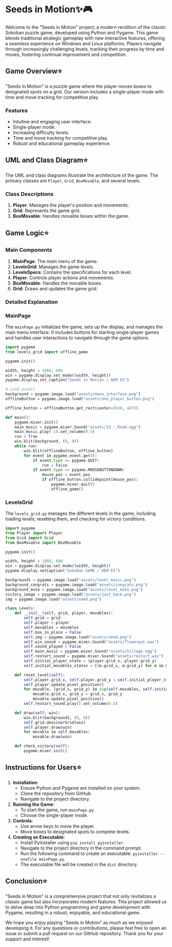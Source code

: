 # Seeds in Motion✨🎮

Welcome to the "Seeds in Motion" project, a modern rendition of the classic Sokoban puzzle game, developed using Python and Pygame. This game blends traditional strategic gameplay with new interactive features, offering a seamless experience on Windows and Linux platforms. Players navigate through increasingly challenging levels, tracking their progress by time and moves, fostering continual improvement and competition.

## Game Overview⭐

"Seeds in Motion" is a puzzle game where the player moves boxes to designated spots on a grid. Our version includes a single-player mode with time and move tracking for competitive play.

### Features

- Intuitive and engaging user interface.
- Single-player mode.
- Increasing difficulty levels.
- Time and move tracking for competitive play.
- Robust and educational gameplay experience.

## UML and Class Diagram⭐

The UML and class diagrams illustrate the architecture of the game. The primary classes are `Player`, `Grid`, `BoxMovable`, and several levels.

### Class Descriptions

1. **Player**: Manages the player's position and movements.
2. **Grid**: Represents the game grid.
3. **BoxMovable**: Handles movable boxes within the game.

## Game Logic⭐

### Main Components

1. **MainPage**: The main menu of the game.
2. **LevelsGrid**: Manages the game levels.
3. **LevelsSpecs**: Contains the specifications for each level.
4. **Player**: Controls player actions and movements.
5. **BoxMovable**: Handles the movable boxes.
6. **Grid**: Draws and updates the game grid.

### Detailed Explanation

### MainPage

The `mainPage.py` initializes the game, sets up the display, and manages the main menu interface. It includes buttons for starting single-player games and handles user interactions to navigate through the game options.

```python
import pygame
from levels_grid import offline_game

pygame.init()

width, height = 1060, 600
win = pygame.display.set_mode((width, height))
pygame.display.set_caption("Seeds in Motion / HEM ES")

# Load assets
background = pygame.image.load("assets/menu_interface.png")
offlineButton = pygame.image.load("assets/one_player_button.png")

offline_button = offlineButton.get_rect(center=(530, 407))

def main():
    pygame.mixer.init()
    main_music = pygame.mixer.Sound("assets/23_-_Road.ogg")
    main_music.play(-1).set_volume(0.5)
    run = True
    win.blit(background, (0, 0))
    while run:
        win.blit(offlineButton, offline_button)
        for event in pygame.event.get():
            if event.type == pygame.QUIT:
                run = False
            if event.type == pygame.MOUSEBUTTONDOWN:
                mouse_pos = event.pos
                if offline_button.collidepoint(mouse_pos):
                    pygame.mixer.quit()
                    offline_game()

```

### LevelsGrid

The `levels_grid.py` manages the different levels in the game, including loading levels, resetting them, and checking for victory conditions.

```python
import pygame
from Player import Player
from Grid import Grid
from BoxMovable import BoxMovable

pygame.init()

width, height = 1060, 600
win = pygame.display.set_mode((width, height))
pygame.display.setCaption("Sokoban GAME / HEM-ES")

background1 = pygame.image.load("assets/level_music.png")
background_congrats = pygame.image.load("assets/congrats.png")
background_mute = pygame.image.load("assets/level_mute.png")
victory_image = pygame.image.load("assets/just_back.png")
img = pygame.image.load("assets/seed.png")

class Levels:
    def __init__(self, grid, player, movables):
        self.grid = grid
        self.player = player
        self.movables = movables
        self.box_in_place = False
        self.img = pygame.image.load("assets/seed.png")
        self.win_sound = pygame.mixer.Sound("assets/flowerput.wav")
        self.sound_played = False
        self.main_music = pygame.mixer.Sound("assets/Village.ogg")
        self.restart_sound = pygame.mixer.Sound("assets/restart.wav")
        self.initial_player_state = (player.grid_x, player.grid_y)
        self.initial_movables_states = [(m.grid_x, m.grid_y) for m in movables]

    def reset_level(self):
        self.player.grid_x, self.player.grid_y = self.initial_player_state
        self.player.update_pixel_position()
        for movable, (grid_x, grid_y) in zip(self.movables, self.initial_movables_states):
            movable.grid_x, grid_y = grid_x, grid_y
            movable.update_pixel_position()
        self.restart_sound.play().set_volume(0.8)

    def draw(self, win):
        win.blit(background1, (0, 0))
        self.grid.dessinerGrid(win)
        self.player.draw(win)
        for movable in self.movables:
            movable.draw(win)

    def check_victory(self):
        pygame.mixer.init()

```

## Instructions for Users⭐

1. **Installation**:
    - Ensure Python and Pygame are installed on your system.
    - Clone the repository from GitHub.
    - Navigate to the project directory.
2. **Running the Game**:
    - To start the game, run `mainPage.py`.
    - Choose the single-player mode.
3. **Controls**:
    - Use arrow keys to move the player.
    - Move boxes to designated spots to complete levels.
4. **Creating an Executable**:
    - Install PyInstaller using `pip install pyinstaller`.
    - Navigate to the project directory in the command prompt.
    - Run the following command to create an executable: `pyinstaller --onefile mainPage.py`.
    - The executable file will be created in the `dist` directory.

## Conclusion⭐

"Seeds in Motion" is a comprehensive project that not only revitalizes a classic game but also incorporates modern features. This project allowed us to delve deep into Python programming and game development with Pygame, resulting in a robust, enjoyable, and educational game.

We hope you enjoy playing "Seeds in Motion" as much as we enjoyed developing it. For any questions or contributions, please feel free to open an issue or submit a pull request on our GitHub repository. Thank you for your support and interest!
